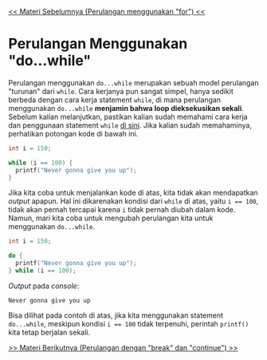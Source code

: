 [<< Materi Sebelumnya (Perulangan menggunakan "for") <<](2-PerulanganMenggunakanFor.md)

# Perulangan Menggunakan "do...while"

Perulangan menggunakan `do...while` merupakan sebuah model perulangan "turunan" dari `while`. Cara kerjanya pun sangat simpel, hanya sedikit berbeda dengan cara kerja statement `while`, di mana perulangan menggunakan `do...while` **menjamin bahwa loop dieksekusikan sekali**. Sebelum kalian melanjutkan, pastikan kalian sudah memahami cara kerja dan penggunaan statement `while` [di sini](https://github.com/stackofsugar/TeachingAssistant-KP2021/blob/main/Bab2-StructuredProgramming/4-PemilihanPerulangan.md#perulangan-while). Jika kalian sudah memahaminya, perhatikan potongan kode di bawah ini.

```c
int i = 150;

while (i == 100) {
  printf("Never gonna give you up");
}
```


Jika kita coba untuk menjalankan kode di atas, kita tidak akan mendapatkan *output* apapun. Hal ini dikarenakan kondisi dari `while` di atas, yaitu `i == 100`, tidak akan pernah tercapai karena `i` tidak pernah diubah dalam kode. Namun, mari kita coba untuk mengubah perulangan kita untuk menggunakan `do...while`.

```c
int i = 150;

do {
  printf("Never gonna give you up");
} while (i == 100);
```
*Output* pada *console*:
```
Never gonna give you up
```

Bisa dilihat pada contoh di atas, jika kita menggunakan statement `do...while`, meskipun kondisi `i == 100` tidak terpenuhi, perintah `printf()` kita tetap berjalan sekali.

[>> Materi Berikutnya (Perulangan dengan "break" dan "continue") >>](#)

